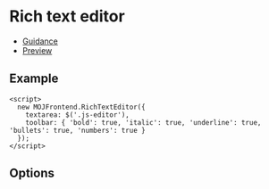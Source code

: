 # Rich text editor

- [Guidance](https://moj-design-system.herokuapp.com/components/rich-text-editor)
- [Preview](https://moj-frontend.herokuapp.com/components/rich-text-editor)

## Example

```
<script>
  new MOJFrontend.RichTextEditor({
    textarea: $('.js-editor'),
    toolbar: { 'bold': true, 'italic': true, 'underline': true, 'bullets': true, 'numbers': true }
  });
</script>
```

## Options

